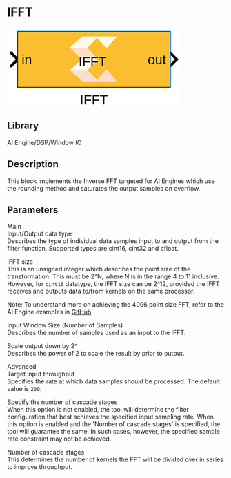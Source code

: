 # IFFT

  
![](./Images/gwd1621249486548.png)  

## Library

AI Engine/DSP/Window IO

## Description

This block implements the Inverse FFT targeted for AI Engines which use
the rounding method and saturates the output samples on overflow.

## Parameters

Main  
Input/Output data type  
Describes the type of individual data samples input to and output from
the filter function. Supported types are cint16, cint32 and cfloat.

IFFT size  
This is an unsigned integer which describes the point size of the
transformation. This must be 2^N, where N is in the range 4 to 11
inclusive. However, for `cint16` datatype, the IFFT size can be 2^12,
provided the IFFT receives and outputs data to/from kernels on the same
processor.

Note: To understand more on achieving the 4096 point size FFT, refer to
the AI Engine examples in
[GitHub](https://github.com/Xilinx/Vitis_Model_Composer).

Input Window Size (Number of Samples)  
Describes the number of samples used as an input to the IFFT.

Scale output down by 2^  
Describes the power of 2 to scale the result by prior to output.

Advanced  
Target input throughput  
Specifies the rate at which data samples should be processed. The
default value is `200`.

Specify the number of cascade stages  
When this option is not enabled, the tool will determine the filter
configuration that best achieves the specified input sampling rate. When
this option is enabled and the 'Number of cascade stages' is specified,
the tool will guarantee the same. In such cases, however, the specified
sample rate constraint may not be achieved.

Number of cascade stages  
This determines the number of kernels the FFT will be divided over in
series to improve throughput.
